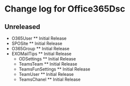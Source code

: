 # Change log for Office365Dsc

## Unreleased

* O365User
  ** Initial Release
* SPOSite
  ** Initial Release
* O365Group
  ** Initial Release
* EXOMailTips
  ** Initial Release
  * ODSettings
  ** Initial Release
  * TeamsTeam
  ** Initial Release
  * TeamsFunSettings
  ** Initial Release
  * TeamUser
  ** Initial Release
  * TeamsChanel
  ** Initial Release
